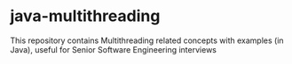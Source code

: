 # java-multithreading
This repository contains Multithreading related concepts with examples (in Java), useful for Senior Software Engineering interviews
